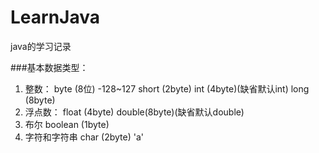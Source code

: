 # LearnJava
java的学习记录

###基本数据类型：
1. 整数：
byte (8位) -128~127
short (2byte)
int (4byte)(缺省默认int)
long (8byte)
2. 浮点数：
float (4byte)
double(8byte)(缺省默认double)
3. 布尔
boolean (1byte)
4. 字符和字符串
char (2byte)  'a'

